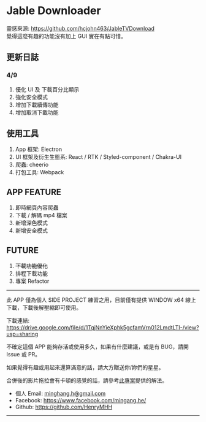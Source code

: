 # Jable Downloader

靈感來源: https://github.com/hcjohn463/JableTVDownload <br>
覺得這麼有趣的功能沒有加上 GUI 實在有點可惜。

## 更新日誌

### 4/9

1. 優化 UI 及 下載百分比顯示
2. 強化安全模式
3. 增加下載續傳功能
4. 增加取消下載功能

## 使用工具

1. App 框架: Electron
2. UI 框架及衍生生態系: React / RTK / Styled-component / Chakra-UI
3. 爬蟲: cheerio
4. 打包工具: Webpack

## APP FEATURE

1. 即時網頁內容爬蟲
2. 下載 / 解碼 mp4 檔案
3. 新增深色模式
4. 新增安全模式

## FUTURE

1. ~~下載功能優化~~
2. 排程下載功能
3. 專案 Refactor

---

此 APP 僅為個人 SIDE PROJECT 練習之用，目前僅有提供 WINDOW x64 線上下載，下載後解壓縮即可使用。

下載連結: https://drive.google.com/file/d/1TqjNnYieXphk5gcfamVrn012LmdtLTI-/view?usp=sharing

不確定這個 APP 能夠存活或使用多久，如果有什麼建議，或是有 BUG，請開 Issue 或 PR。

如果覺得有趣或用起來還算滿意的話，請大方贈送你/妳們的星星。

合併後的影片拖拉會有卡頓的感覺的話，請參考[此專案](https://github.com/hcjohn463/JableTVDownload)提供的解法。

- 個人 Email: minghang.h@gmail.com
- Facebook: https://www.facebook.com/mingang.he/
- Github: https://github.com/HenryMHH

---
